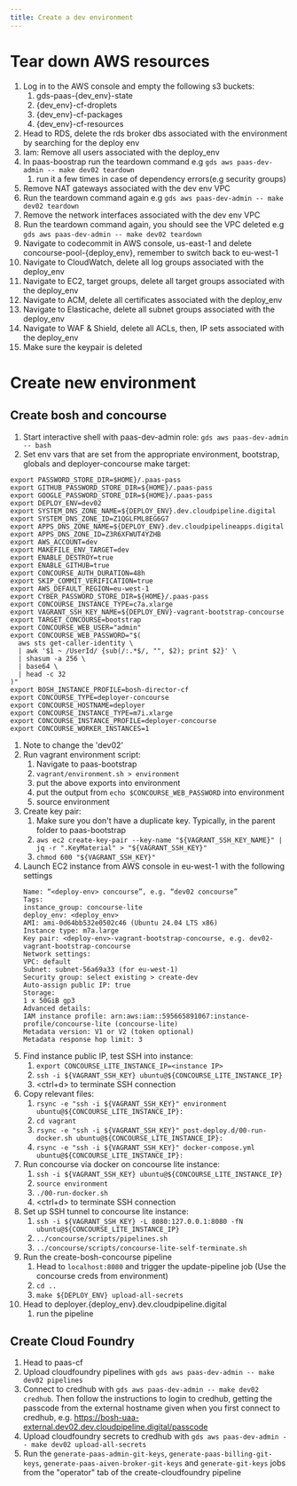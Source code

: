```yaml
---
title: Create a dev environment
---
```


# Tear down AWS resources

1. Log in to the AWS console and empty the following s3 buckets:
   1. gds-paas-{dev_env}-state
   2. {dev_env}-cf-droplets
   3. {dev_env}-cf-packages
   4. {dev_env}-cf-resources
2. Head to RDS, delete the rds broker dbs associated with the environment by searching for the deploy env
3. Iam: Remove all users associated with the deploy_env
4. In paas-boostrap run the teardown command e.g ```gds aws paas-dev-admin -- make dev02 teardown```
   1. run it a few times in case of dependency errors(e.g security groups)
5. Remove NAT gateways associated with the dev env VPC
6. Run the teardown command again e.g ```gds aws paas-dev-admin -- make dev02 teardown```
7. Remove the network interfaces associated with the dev env VPC
6. Run the teardown command again, you should see the VPC deleted e.g ```gds aws paas-dev-admin -- make dev02 teardown```
7. Navigate to codecommit in AWS console, us-east-1 and delete concourse-pool-{deploy_env}, remember to switch back to eu-west-1
8. Navigate to CloudWatch, delete all log groups associated with the deploy_env
9. Navigate to EC2, target groups, delete all target groups associated with the deploy_env
10. Navigate to ACM, delete all certificates associated with the deploy_env
11. Navigate to Elasticache, delete all subnet groups associated with the deploy_env
12. Navigate to WAF & Shield, delete all ACLs, then, IP sets associated with the deploy_env
13. Make sure the keypair is deleted

# Create new environment

## Create bosh and concourse

1. Start interactive shell with paas-dev-admin role: ```gds aws paas-dev-admin -- bash```
2. Set env vars that are set from the appropriate environment, bootstrap, globals and deployer-concourse make target: 
```
export PASSWORD_STORE_DIR=$HOME}/.paas-pass
export GITHUB_PASSWORD_STORE_DIR=${HOME}/.paas-pass
export GOOGLE_PASSWORD_STORE_DIR=${HOME}/.paas-pass
export DEPLOY_ENV=dev02
export SYSTEM_DNS_ZONE_NAME=${DEPLOY_ENV}.dev.cloudpipeline.digital
export SYSTEM_DNS_ZONE_ID=Z1QGLFML8EG6G7
export APPS_DNS_ZONE_NAME=${DEPLOY_ENV}.dev.cloudpipelineapps.digital
export APPS_DNS_ZONE_ID=Z3R6XFWUT4YZHB
export AWS_ACCOUNT=dev
export MAKEFILE_ENV_TARGET=dev
export ENABLE_DESTROY=true
export ENABLE_GITHUB=true
export CONCOURSE_AUTH_DURATION=48h
export SKIP_COMMIT_VERIFICATION=true
export AWS_DEFAULT_REGION=eu-west-1
export CYBER_PASSWORD_STORE_DIR=${HOME}/.paas-pass
export CONCOURSE_INSTANCE_TYPE=c7a.xlarge
export VAGRANT_SSH_KEY_NAME=${DEPLOY_ENV}-vagrant-bootstrap-concourse
export TARGET_CONCOURSE=bootstrap
export CONCOURSE_WEB_USER="admin"
export CONCOURSE_WEB_PASSWORD="$(
  aws sts get-caller-identity \
  | awk '$1 ~ /UserId/ {sub(/:.*$/, "", $2); print $2}' \
  | shasum -a 256 \
  | base64 \
  | head -c 32
)"
export BOSH_INSTANCE_PROFILE=bosh-director-cf
export CONCOURSE_TYPE=deployer-concourse
export CONCOURSE_HOSTNAME=deployer
export CONCOURSE_INSTANCE_TYPE=m7i.xlarge
export CONCOURSE_INSTANCE_PROFILE=deployer-concourse
export CONCOURSE_WORKER_INSTANCES=1
```
   1. Note to change the 'dev02'
3. Run vagrant environment script: 
   1. Navigate to paas-bootstrap
   2. ```vagrant/environment.sh > environment```
   3. put the above exports into environment
   4. put the output from ``echo $CONCOURSE_WEB_PASSWORD`` into environment
   5. source environment
4. Create key pair:
   1. Make sure you don't have a duplicate key. Typically, in the parent folder to paas-bootstrap
   2. ```aws ec2 create-key-pair --key-name "${VAGRANT_SSH_KEY_NAME}" | jq -r ".KeyMaterial" > "${VAGRANT_SSH_KEY}"```
   3. ```chmod 600 "${VAGRANT_SSH_KEY}"```
6. Launch EC2 instance from AWS console in eu-west-1 with the following settings
   ```
   Name: “<deploy-env> concourse”, e.g. “dev02 concourse”
   Tags:
   instance_group: concourse-lite
   deploy_env: <deploy_env>
   AMI: ami-0d64bb532e0502c46 (Ubuntu 24.04 LTS x86)
   Instance type: m7a.large
   Key pair: <deploy-env>-vagrant-bootstrap-concourse, e.g. dev02-vagrant-bootstrap-concourse
   Network settings:
   VPC: default
   Subnet: subnet-56a69a33 (for eu-west-1)
   Security group: select existing > create-dev
   Auto-assign public IP: true
   Storage:
   1 x 50GiB gp3
   Advanced details:
   IAM instance profile: arn:aws:iam::595665891067:instance-profile/concourse-lite (concourse-lite)
   Metadata version: V1 or V2 (token optional)
   Metadata response hop limit: 3
   ```
6. Find instance public IP, test SSH into instance:
   1. ```export CONCOURSE_LITE_INSTANCE_IP=<instance IP>```
   2. ```ssh -i ${VAGRANT_SSH_KEY} ubuntu@${CONCOURSE_LITE_INSTANCE_IP}```
   3. <ctrl+d> to terminate SSH connection
7. Copy relevant files:
   1. ```rsync -e "ssh -i ${VAGRANT_SSH_KEY}" environment ubuntu@${CONCOURSE_LITE_INSTANCE_IP}:```
   2. ```cd vagrant```
   2. ```rsync -e "ssh -i ${VAGRANT_SSH_KEY}" post-deploy.d/00-run-docker.sh ubuntu@${CONCOURSE_LITE_INSTANCE_IP}:```
   3. ```rsync -e "ssh -i ${VAGRANT_SSH_KEY}" docker-compose.yml ubuntu@${CONCOURSE_LITE_INSTANCE_IP}:```
8. Run concourse via docker on concourse lite instance:
   1. ``ssh -i ${VAGRANT_SSH_KEY} ubuntu@${CONCOURSE_LITE_INSTANCE_IP}``
   2. ``source environment``
   3. ``./00-run-docker.sh``
   4. <ctrl+d> to terminate SSH connection
9. Set up SSH tunnel to concourse lite instance:
    1. ``ssh -i ${VAGRANT_SSH_KEY} -L 8080:127.0.0.1:8080 -fN ubuntu@${CONCOURSE_LITE_INSTANCE_IP}``
    2. ``../concourse/scripts/pipelines.sh``
    3. ``../concourse/scripts/concourse-lite-self-terminate.sh``
10. Run the create-bosh-concourse pipeline
    1. Head to ``localhost:8080`` and trigger the update-pipeline job (Use the concourse creds from environment)
    2. ``cd ..``
    3. ``make ${DEPLOY_ENV} upload-all-secrets``
 11. Head to deployer.{deploy_env}.dev.cloudpipeline.digital
     1. run the pipeline

## Create Cloud Foundry

1. Head to paas-cf
2. Upload cloudfoundry pipelines with `gds aws paas-dev-admin -- make dev02 pipelines`
3. Connect to credhub with `gds aws paas-dev-admin -- make dev02 credhub`. Then follow the instructions to login to credhub, getting the passcode from the external hostname given when you first connect to credhub, e.g. https://bosh-uaa-external.dev02.dev.cloudpipeline.digital/passcode
4. Upload cloudfoundry secrets to credhub with `gds aws paas-dev-admin -- make dev02 upload-all-secrets`
5. Run the `generate-paas-admin-git-keys`, `generate-paas-billing-git-keys`, `generate-paas-aiven-broker-git-keys` and `generate-git-keys` jobs from the "operator" tab of the create-cloudfoundry pipeline